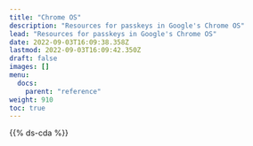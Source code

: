 ```yaml
---
title: "Chrome OS"
description: "Resources for passkeys in Google's Chrome OS"
lead: "Resources for passkeys in Google's Chrome OS"
date: 2022-09-03T16:09:38.358Z
lastmod: 2022-09-03T16:09:42.350Z
draft: false
images: []
menu:
  docs:
    parent: "reference"
weight: 910
toc: true
---
```


{{% ds-cda %}}
